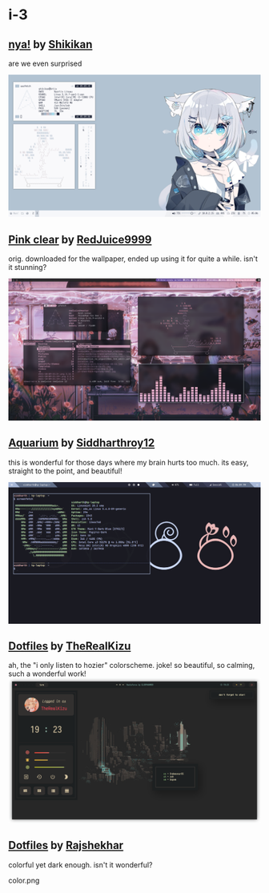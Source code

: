 # i-3

## [nya!](https://github.com/shikikan-neko08/nyartix-rice "nyartic rice") by [Shikikan](https://github.com/shikikan-neko08/ "their profile") 

are we even surprised

![kitty cat](https://github.com/apolitoo/riceforthewise/blob/main/screeshots/nya.png)


## [Pink clear](https://github.com/redjuice9999/i3 "dotfiles") by [RedJuice9999](https://github.com/redjuice9999 "their profile")

orig. downloaded for the wallpaper, ended up using it for quite a while. isn't it stunning?

![barbie is kinda jealous](https://github.com/apolitoo/riceforthewise/blob/main/screeshots/pinkish.png)


## [Aquarium](https://github.com/siddharthroy12/dotfiles "dotfiles") by [Siddharthroy12](https://github.com/siddharthroy12 "their profile")

this is wonderful for those days where my brain hurts too much. its easy, straight to the point, and beautiful!

![nadaremos, nadaremos](https://github.com/apolitoo/riceforthewise/blob/main/screeshots/aquarium.png)


## [Dotfiles](https://github.com/TheRealKizu/dotfiles "dotfiles") by [TheRealKizu](https://github.com/TheRealKizu "their profile")

ah, the "i only listen to hozier" colorscheme. joke! so beautiful, so calming, such a wonderful work!
![like real people do](https://github.com/apolitoo/riceforthewise/blob/main/screeshots/hozier.png)


## [Dotfiles](https://github.com/rajshekhar26/dotfiles "dotfiles") by [Rajshekhar](https://github.com/rajshekhar26 "their profile")

colorful yet dark enough. isn't it wonderful?

color.png



